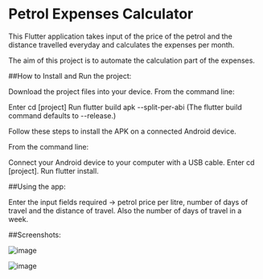 # Petrol Expenses Calculator

This Flutter application takes input of the price of the petrol and the distance travelled everyday and calculates the expenses per month.

The aim of this project is to automate the calculation part of the expenses.

##How to Install and Run the project:

Download the project files into your device.
From the command line:

Enter cd [project]
Run flutter build apk --split-per-abi
(The flutter build command defaults to --release.)

Follow these steps to install the APK on a connected Android device.

From the command line:

Connect your Android device to your computer with a USB cable.
Enter cd [project].
Run flutter install.

##Using the app:

Enter the input fields required -> petrol price per litre, number of days of travel and the distance of travel. Also the number of days of travel in a week.

##Screenshots:

![image](https://user-images.githubusercontent.com/61402750/169558126-34ecc015-12ac-492f-99eb-f3a7a243ae6f.png)

![image](https://user-images.githubusercontent.com/61402750/169558287-efefb116-b7fc-49d3-80b8-ce26d43feeee.png)


